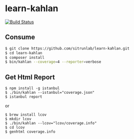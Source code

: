 # learn-kahlan

[![Build Status](https://travis-ci.org/sitrunlab/learn-kahlan.svg)](https://travis-ci.org/sitrunlab/learn-kahlan)

Consume
-------

```bash
$ git clone https://github.com/sitrunlab/learn-kahlan.git
$ cd learn-kahlan
$ composer install
$ bin/kahlan --coverage=4 --reporter=verbose
```

Get Html Report
---------------
```
$ npm install -g istanbul
$ ./bin/kahlan --istanbul="coverage.json"
$ istanbul report
```

or

```
$ brew install lcov
$ mkdir lcov
$ ./bin/kahlan --lcov="lcov/coverage.info"
$ cd lcov
$ genhtml coverage.info
```
